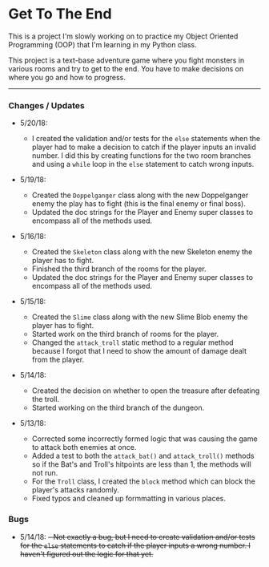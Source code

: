 # Get To The End

This is a project I'm slowly working on to practice my Object Oriented Programming (OOP) that I'm learning in my Python class.

This project is a text-base adventure game where you fight monsters in various rooms and try to get to the end. You have to make decisions on where you go and how to progress.

---

### Changes / Updates

* 5/20/18:
   - I created the validation and/or tests for the `else` statements when the player had to make a decision to catch if the player inputs an invalid number. I did this by creating functions for the two room branches and using a `while` loop in the `else` statement to catch wrong inputs.

* 5/19/18:
   - Created the `Doppelganger` class along with the new Doppelganger enemy the play has to fight (this is the final enemy or final boss).
   - Updated the doc strings for the Player and Enemy super classes to encompass all of the methods used.

* 5/16/18:
   - Created the `Skeleton` class along with the new Skeleton enemy the player has to fight.
   - Finished the third branch of the rooms for the player.
   - Updated the doc strings for the Player and Enemy super classes to encompass all of the methods used.

* 5/15/18:
   - Created the `Slime` class along with the new Slime Blob enemy the player has to fight.
   - Started work on the third branch of rooms for the player.
   - Changed the `attack_troll` static method to a regular method because I forgot that I need to show the amount of damage dealt from the player.

* 5/14/18:
   - Created the decision on whether to open the treasure after defeating the troll.
   - Started working on the third branch of the dungeon.

* 5/13/18:
   - Corrected some incorrectly formed logic that was causing the game to attack both enemies at once.
   - Added a test to both the `attack_bat()` and `attack_troll()` methods so if the Bat's and Troll's hitpoints are less than 1, the methods will not run.
   - For the `Troll` class, I created the `block` method which can block the player's attacks randomly.
   - Fixed typos and cleaned up formmatting in various places.


### Bugs

* 5/14/18:
   ~~- Not exactly a bug, but I need to create validation and/or tests for the `else` statements to catch if the player inputs a wrong number. I haven't figured out the logic for that yet.~~
